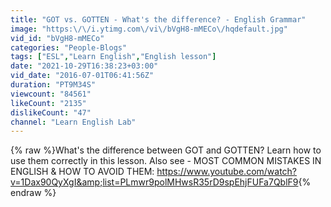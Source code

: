 ```yaml
---
title: "GOT vs. GOTTEN - What's the difference? - English Grammar"
image: "https:\/\/i.ytimg.com\/vi\/bVgH8-mMECo\/hqdefault.jpg"
vid_id: "bVgH8-mMECo"
categories: "People-Blogs"
tags: ["ESL","Learn English","English lesson"]
date: "2021-10-29T16:38:23+03:00"
vid_date: "2016-07-01T06:41:56Z"
duration: "PT9M34S"
viewcount: "84561"
likeCount: "2135"
dislikeCount: "47"
channel: "Learn English Lab"
---
```

{% raw %}What's the difference between GOT and GOTTEN? Learn how to use them correctly in this lesson. Also see - MOST COMMON MISTAKES IN ENGLISH &amp; HOW TO AVOID THEM: <a rel="nofollow" target="blank" href="https://www.youtube.com/watch?v=1Dax90QyXgI&amp;list=PLmwr9polMHwsR35rD9spEhjFUFa7QblF9">https://www.youtube.com/watch?v=1Dax90QyXgI&amp;list=PLmwr9polMHwsR35rD9spEhjFUFa7QblF9</a>{% endraw %}
